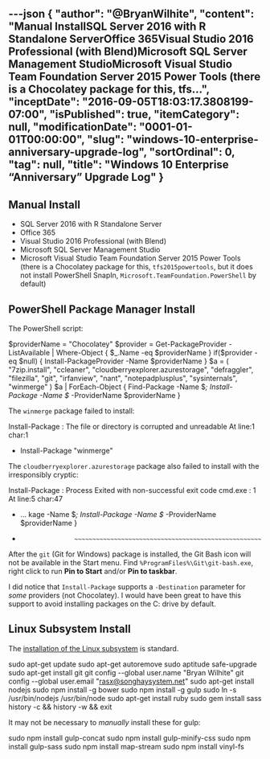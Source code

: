 ---json
{
  "author": "@BryanWilhite",
  "content": "Manual InstallSQL Server 2016 with R Standalone ServerOffice 365Visual Studio 2016 Professional (with Blend)Microsoft SQL Server Management StudioMicrosoft Visual Studio Team Foundation Server 2015 Power Tools (there is a Chocolatey package for this, tfs...",
  "inceptDate": "2016-09-05T18:03:17.3808199-07:00",
  "isPublished": true,
  "itemCategory": null,
  "modificationDate": "0001-01-01T00:00:00",
  "slug": "windows-10-enterprise-anniversary-upgrade-log",
  "sortOrdinal": 0,
  "tag": null,
  "title": "Windows 10 Enterprise “Anniversary” Upgrade Log"
}
---

## Manual Install

*   SQL Server 2016 with R Standalone Server
*   Office 365
*   Visual Studio 2016 Professional (with Blend)
*   Microsoft SQL Server Management Studio
*   Microsoft Visual Studio Team Foundation Server 2015 Power Tools (there is a Chocolatey package for this, `tfs2015powertools`, but it does not install PowerShell SnapIn, `Microsoft.TeamFoundation.PowerShell` by default)

## PowerShell Package Manager Install

The PowerShell script:


$providerName = "Chocolatey"
$provider = Get-PackageProvider -ListAvailable | Where-Object { $_.Name -eq $providerName }
if($provider -eq $null) { Install-PackageProvider -Name $providerName }
$a = (
"7zip.install",
"ccleaner",
"cloudberryexplorer.azurestorage",
"defraggler",
"filezilla",
"git",
"irfanview",
"nant",
"notepadplusplus",
"sysinternals",
"winmerge"
)
$a | ForEach-Object  { Find-Package -Name $_; Install-Package -Name $_ -ProviderName $providerName }
    

The `winmerge` package failed to install:


Install-Package : The file or directory is corrupted and unreadable
At line:1 char:1
+ Install-Package "winmerge"
    

The `cloudberryexplorer.azurestorage` package also failed to install with the irresponsibly cryptic:


Install-Package : Process Exited with non-successful exit code cmd.exe : 1 
At line:5 char:47
+ ... kage -Name $_; Install-Package -Name $_ -ProviderName $providerName }
+                    ~~~~~~~~~~~~~~~~~~~~~~~~~~~~~~~~~~~~~~~~~~~~~~~~~~~~
    

After the `git` (Git for Windows) package is installed, the Git Bash icon will not be available in the Start menu. Find `%ProgramFiles%\Git\git-bash.exe`, right click to run **Pin to Start** and/or **Pin to taskbar**.

I did notice that `Install-Package` supports a `-Destination` parameter for *some* providers (not Chocolatey). I would have been great to have this support to avoid installing packages on the C: drive by default.

## Linux Subsystem Install

The [installation of the Linux subsystem](http://www.howtogeek.com/249966/how-to-install-and-use-the-linux-bash-shell-on-windows-10/) is standard.


sudo apt-get update
sudo apt-get autoremove
sudo aptitude safe-upgrade
sudo apt-get install git
git config --global user.name "Bryan Wilhite"
git config --global user.email "rasx@songhaysystem.net"
sudo apt-get install nodejs
sudo npm install -g bower
sudo npm install -g gulp
sudo ln -s /usr/bin/nodejs /usr/bin/node
sudo apt-get install ruby
sudo gem install sass
history -c &amp;&amp; history -w &amp;&amp; exit
    

It may not be necessary to *manually* install these for gulp:


sudo npm install gulp-concat
sudo npm install gulp-minify-css
sudo npm install gulp-sass
sudo npm install map-stream
sudo npm install vinyl-fs
